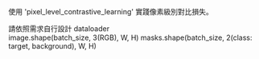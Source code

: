 使用 'pixel_level_contrastive_learning' 實踐像素級別對比損失。

請依照需求自行設計 dataloader  
image.shape(batch_size, 3(RGB), W, H)
masks.shape(batch_size, 2(class: target, background), W, H)
